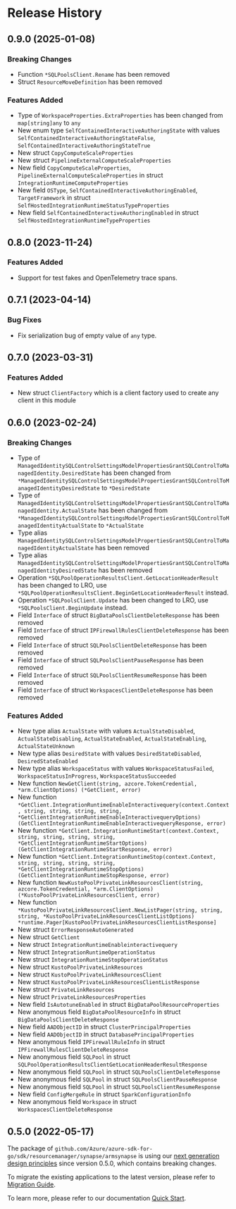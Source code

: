 # Release History

## 0.9.0 (2025-01-08)
### Breaking Changes

- Function `*SQLPoolsClient.Rename` has been removed
- Struct `ResourceMoveDefinition` has been removed

### Features Added

- Type of `WorkspaceProperties.ExtraProperties` has been changed from `map[string]any` to `any`
- New enum type `SelfContainedInteractiveAuthoringState` with values `SelfContainedInteractiveAuthoringStateFalse`, `SelfContainedInteractiveAuthoringStateTrue`
- New struct `CopyComputeScaleProperties`
- New struct `PipelineExternalComputeScaleProperties`
- New field `CopyComputeScaleProperties`, `PipelineExternalComputeScaleProperties` in struct `IntegrationRuntimeComputeProperties`
- New field `OSType`, `SelfContainedInteractiveAuthoringEnabled`, `TargetFramework` in struct `SelfHostedIntegrationRuntimeStatusTypeProperties`
- New field `SelfContainedInteractiveAuthoringEnabled` in struct `SelfHostedIntegrationRuntimeTypeProperties`


## 0.8.0 (2023-11-24)
### Features Added

- Support for test fakes and OpenTelemetry trace spans.


## 0.7.1 (2023-04-14)
### Bug Fixes

- Fix serialization bug of empty value of `any` type.


## 0.7.0 (2023-03-31)
### Features Added

- New struct `ClientFactory` which is a client factory used to create any client in this module


## 0.6.0 (2023-02-24)
### Breaking Changes

- Type of `ManagedIdentitySQLControlSettingsModelPropertiesGrantSQLControlToManagedIdentity.DesiredState` has been changed from `*ManagedIdentitySQLControlSettingsModelPropertiesGrantSQLControlToManagedIdentityDesiredState` to `*DesiredState`
- Type of `ManagedIdentitySQLControlSettingsModelPropertiesGrantSQLControlToManagedIdentity.ActualState` has been changed from `*ManagedIdentitySQLControlSettingsModelPropertiesGrantSQLControlToManagedIdentityActualState` to `*ActualState`
- Type alias `ManagedIdentitySQLControlSettingsModelPropertiesGrantSQLControlToManagedIdentityActualState` has been removed
- Type alias `ManagedIdentitySQLControlSettingsModelPropertiesGrantSQLControlToManagedIdentityDesiredState` has been removed
- Operation `*SQLPoolOperationResultsClient.GetLocationHeaderResult` has been changed to LRO, use `*SQLPoolOperationResultsClient.BeginGetLocationHeaderResult` instead.
- Operation `*SQLPoolsClient.Update` has been changed to LRO, use `*SQLPoolsClient.BeginUpdate` instead.
- Field `Interface` of struct `BigDataPoolsClientDeleteResponse` has been removed
- Field `Interface` of struct `IPFirewallRulesClientDeleteResponse` has been removed
- Field `Interface` of struct `SQLPoolsClientDeleteResponse` has been removed
- Field `Interface` of struct `SQLPoolsClientPauseResponse` has been removed
- Field `Interface` of struct `SQLPoolsClientResumeResponse` has been removed
- Field `Interface` of struct `WorkspacesClientDeleteResponse` has been removed

### Features Added

- New type alias `ActualState` with values `ActualStateDisabled`, `ActualStateDisabling`, `ActualStateEnabled`, `ActualStateEnabling`, `ActualStateUnknown`
- New type alias `DesiredState` with values `DesiredStateDisabled`, `DesiredStateEnabled`
- New type alias `WorkspaceStatus` with values `WorkspaceStatusFailed`, `WorkspaceStatusInProgress`, `WorkspaceStatusSucceeded`
- New function `NewGetClient(string, azcore.TokenCredential, *arm.ClientOptions) (*GetClient, error)`
- New function `*GetClient.IntegrationRuntimeEnableInteractivequery(context.Context, string, string, string, string, *GetClientIntegrationRuntimeEnableInteractivequeryOptions) (GetClientIntegrationRuntimeEnableInteractivequeryResponse, error)`
- New function `*GetClient.IntegrationRuntimeStart(context.Context, string, string, string, string, *GetClientIntegrationRuntimeStartOptions) (GetClientIntegrationRuntimeStartResponse, error)`
- New function `*GetClient.IntegrationRuntimeStop(context.Context, string, string, string, string, *GetClientIntegrationRuntimeStopOptions) (GetClientIntegrationRuntimeStopResponse, error)`
- New function `NewKustoPoolPrivateLinkResourcesClient(string, azcore.TokenCredential, *arm.ClientOptions) (*KustoPoolPrivateLinkResourcesClient, error)`
- New function `*KustoPoolPrivateLinkResourcesClient.NewListPager(string, string, string, *KustoPoolPrivateLinkResourcesClientListOptions) *runtime.Pager[KustoPoolPrivateLinkResourcesClientListResponse]`
- New struct `ErrorResponseAutoGenerated`
- New struct `GetClient`
- New struct `IntegrationRuntimeEnableinteractivequery`
- New struct `IntegrationRuntimeOperationStatus`
- New struct `IntegrationRuntimeStopOperationStatus`
- New struct `KustoPoolPrivateLinkResources`
- New struct `KustoPoolPrivateLinkResourcesClient`
- New struct `KustoPoolPrivateLinkResourcesClientListResponse`
- New struct `PrivateLinkResources`
- New struct `PrivateLinkResourcesProperties`
- New field `IsAutotuneEnabled` in struct `BigDataPoolResourceProperties`
- New anonymous field `BigDataPoolResourceInfo` in struct `BigDataPoolsClientDeleteResponse`
- New field `AADObjectID` in struct `ClusterPrincipalProperties`
- New field `AADObjectID` in struct `DatabasePrincipalProperties`
- New anonymous field `IPFirewallRuleInfo` in struct `IPFirewallRulesClientDeleteResponse`
- New anonymous field `SQLPool` in struct `SQLPoolOperationResultsClientGetLocationHeaderResultResponse`
- New anonymous field `SQLPool` in struct `SQLPoolsClientDeleteResponse`
- New anonymous field `SQLPool` in struct `SQLPoolsClientPauseResponse`
- New anonymous field `SQLPool` in struct `SQLPoolsClientResumeResponse`
- New field `ConfigMergeRule` in struct `SparkConfigurationInfo`
- New anonymous field `Workspace` in struct `WorkspacesClientDeleteResponse`


## 0.5.0 (2022-05-17)

The package of `github.com/Azure/azure-sdk-for-go/sdk/resourcemanager/synapse/armsynapse` is using our [next generation design principles](https://azure.github.io/azure-sdk/general_introduction.html) since version 0.5.0, which contains breaking changes.

To migrate the existing applications to the latest version, please refer to [Migration Guide](https://aka.ms/azsdk/go/mgmt/migration).

To learn more, please refer to our documentation [Quick Start](https://aka.ms/azsdk/go/mgmt).